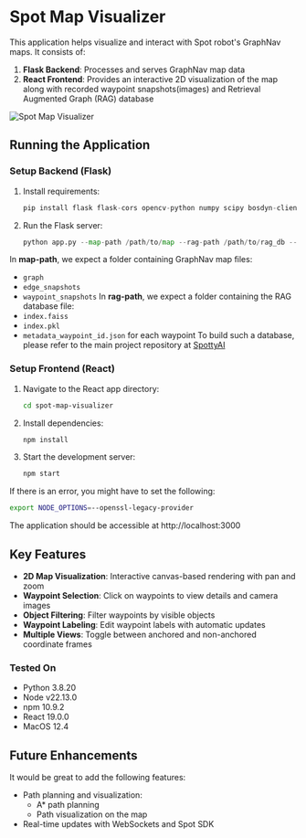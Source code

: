 # Spot Map Visualizer

This application helps visualize and interact with Spot robot's GraphNav maps. It consists of:

1. **Flask Backend**: Processes and serves GraphNav map data
2. **React Frontend**: Provides an interactive 2D visualization of the map along with recorded waypoint snapshots(images) and Retrieval Augmented Graph (RAG) database

![Spot Map Visualizer](./spot-map-visualizer/assets/spot_visualizer.gif)


## Running the Application

### Setup Backend (Flask)

1. Install requirements:
   ```python
   pip install flask flask-cors opencv-python numpy scipy bosdyn-client pillow
   ```

2. Run the Flask server:
   ```python
   python app.py --map-path /path/to/map --rag-path /path/to/rag_db --port 5000
   ```
In **map-path**, we expect a folder containing GraphNav map files:
- `graph`
- `edge_snapshots`
- `waypoint_snapshots`
In **rag-path**, we expect a folder containing the RAG database file:
- `index.faiss`
- `index.pkl`
- `metadata_waypoint_id.json` for each waypoint
To build such a database, please refer to the main project repository at [SpottyAI](https://github.com/vocdex/SpottyAI)


### Setup Frontend (React)

1. Navigate to the React app directory:
   ```bash
   cd spot-map-visualizer
   ```

2. Install dependencies:
   ```bash
   npm install
   ```

3. Start the development server:
   ```bash
   npm start
   ```
If there is an error, you might have to set the following:
```bash
export NODE_OPTIONS=--openssl-legacy-provider
```

The application should be accessible at http://localhost:3000

## Key Features

- **2D Map Visualization**: Interactive canvas-based rendering with pan and zoom
- **Waypoint Selection**: Click on waypoints to view details and camera images
- **Object Filtering**: Filter waypoints by visible objects
- **Waypoint Labeling**: Edit waypoint labels with automatic updates
- **Multiple Views**: Toggle between anchored and non-anchored coordinate frames

### Tested On
- Python 3.8.20
- Node v22.13.0
- npm 10.9.2
- React 19.0.0
- MacOS 12.4


## Future Enhancements
It would be great to add the following features:
- Path planning and visualization:
  - A* path planning
  - Path visualization on the map
- Real-time updates with WebSockets and Spot SDK
